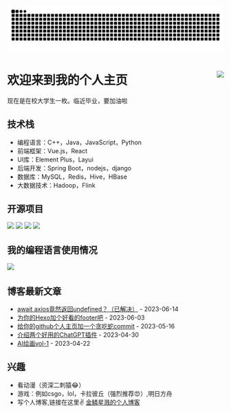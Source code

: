 ![提交记录贪吃蛇图像（如果加载失败请更换网络）](https://raw.githubusercontent.com/jinlinxingjian/jinlinxingjian/output/github-contribution-grid-snake.svg)
# 欢迎来到我的个人主页<img align="right" src="https://count.getloli.com/get/@:JinlinXingjian?theme=rule34">

现在是在校大学生一枚。临近毕业，要加油啦

## 技术栈

- 编程语言：C++，Java，JavaScript，Python
- 前端框架：Vue.js，React
- UI库：Element Plus，Layui
- 后端开发：Spring Boot，nodejs，django
- 数据库：MySQL，Redis，Hive，HBase
- 大数据技术：Hadoop，Flink

## 开源项目

[![](https://github-readme-stats.vercel.app/api/pin/?username=JinlinXingjian&repo=Command-line-tool-for-GitHub-repository-metrics)](https://github.com/JinlinXingjian/Command-line-tool-for-GitHub-repository-metrics)
[![](https://github-readme-stats.vercel.app/api/pin/?username=JinlinXingjian&repo=JinlinXingjian.github.io)](https://github.com/JinlinXingjian/JinlinXingjian.github.io)
[![](https://github-readme-stats.vercel.app/api/pin/?username=JinlinXingjian&repo=JavaWeb-Online-Instrument-Teaching-Platform)](https://github.com/JinlinXingjian/JavaWeb-Online-Instrument-Teaching-Platform)
[![](https://github-readme-stats.vercel.app/api/pin/?username=JinlinXingjian&repo=DataBaseHomeWork)](https://github.com/JinlinXingjian/DataBaseHomeWork)

## 我的编程语言使用情况
![](https://github-readme-stats.vercel.app/api/top-langs/?username=JinlinXingjian&layout=compact&langs_count=6)

## 博客最新文章
<!-- START_SECTION:blog -->
* <a href='https://jinlinxingjian.top/27885b29becc/' target='_blank'>await axios竟然返回undefined？（已解决）</a> - 2023-06-14
* <a href='https://jinlinxingjian.top/0d63fc06a48b/' target='_blank'>为你的Hexo加个好看的footer吧</a> - 2023-06-03
* <a href='https://jinlinxingjian.top/9aa03df74b03/' target='_blank'>给你的github个人主页加一个贪吃蛇commit</a> - 2023-05-16
* <a href='https://jinlinxingjian.top/95ef830417b0/' target='_blank'>介绍两个好用的ChatGPT插件</a> - 2023-04-30
* <a href='https://jinlinxingjian.top/53fb20b8216f/' target='_blank'>AI绘画vol-1</a> - 2023-04-22
<!-- END_SECTION:blog -->

## 兴趣

- 看动漫（资深二刺猿😂）
- 游戏：例如csgo，lol，卡拉彼丘（强烈推荐😍）,明日方舟
- 写个人博客,链接在这里✌ [金鳞星溅的个人博客 ](https://jinlinxingjian.top/)

